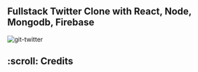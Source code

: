 ## Fullstack Twitter Clone with React, Node, Mongodb, Firebase

![git-twitter](https://user-images.githubusercontent.com/32399333/207771374-49bc685c-610e-4714-8af9-a5995d27489c.png)

<!-- CREDITS -->
<h2 id="credits"> :scroll: Credits</h2>
